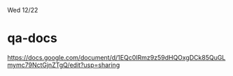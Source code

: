 Wed 12/22
# qa-docs
https://docs.google.com/document/d/1EQc0IRmz9z59dHQOxgDCk85QuGLmymc79NctGjnZTgQ/edit?usp=sharing
